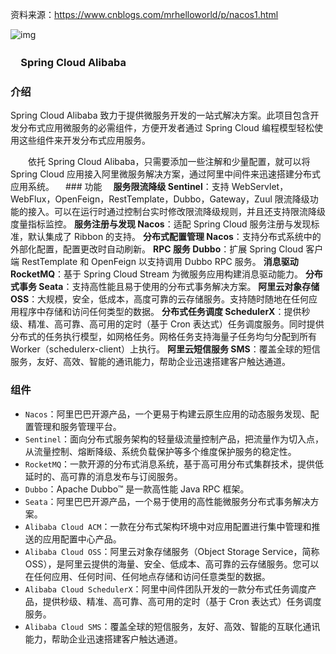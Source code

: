 资料来源：https://www.cnblogs.com/mrhelloworld/p/nacos1.html

![img](https://mrhelloworld.com/resources/articles/spring/spring-cloud/nacos/alibaba.jpg ':size=80%')

### 　Spring Cloud Alibaba

### 介绍

Spring Cloud Alibaba 致力于提供微服务开发的一站式解决方案。此项目包含开发分布式应用微服务的必需组件，方便开发者通过 Spring Cloud 编程模型轻松使用这些组件来开发分布式应用服务。

　　依托 Spring Cloud Alibaba，只需要添加一些注解和少量配置，就可以将 Spring Cloud 应用接入阿里微服务解决方案，通过阿里中间件来迅速搭建分布式应用系统。
　### 功能
　**服务限流降级 Sentinel**：支持 WebServlet，WebFlux，OpenFeign，RestTemplate，Dubbo，Gateway，Zuul 限流降级功能的接入。可以在运行时通过控制台实时修改限流降级规则，并且还支持限流降级度量指标监控。
**服务注册与发现 Nacos**：适配 Spring Cloud 服务注册与发现标准，默认集成了 Ribbon 的支持。
**分布式配置管理 Nacos**：支持分布式系统中的外部化配置，配置更改时自动刷新。
**RPC 服务 Dubbo**：扩展 Spring Cloud 客户端 RestTemplate 和 OpenFeign 以支持调用 Dubbo RPC 服务。
**消息驱动 RocketMQ**：基于 Spring Cloud Stream 为微服务应用构建消息驱动能力。
**分布式事务 Seata**：支持高性能且易于使用的分布式事务解决方案。
**阿里云对象存储 OSS**：大规模，安全，低成本，高度可靠的云存储服务。支持随时随地在任何应用程序中存储和访问任何类型的数据。
**分布式任务调度 SchedulerX**：提供秒级、精准、高可靠、高可用的定时（基于 Cron 表达式）任务调度服务。同时提供分布式的任务执行模型，如网格任务。网格任务支持海量子任务均匀分配到所有 Worker（schedulerx-client）上执行。
**阿里云短信服务 SMS**：覆盖全球的短信服务，友好、高效、智能的通讯能力，帮助企业迅速搭建客户触达通道。

### 组件

- `Nacos`：阿里巴巴开源产品，一个更易于构建云原生应用的动态服务发现、配置管理和服务管理平台。
- `Sentinel`：面向分布式服务架构的轻量级流量控制产品，把流量作为切入点，从流量控制、熔断降级、系统负载保护等多个维度保护服务的稳定性。
- `RocketMQ`：一款开源的分布式消息系统，基于高可用分布式集群技术，提供低延时的、高可靠的消息发布与订阅服务。
- `Dubbo`：Apache Dubbo™ 是一款高性能 Java RPC 框架。
- `Seata`：阿里巴巴开源产品，一个易于使用的高性能微服务分布式事务解决方案。
- `Alibaba Cloud ACM`：一款在分布式架构环境中对应用配置进行集中管理和推送的应用配置中心产品。
- `Alibaba Cloud OSS`：阿里云对象存储服务（Object Storage Service，简称 OSS），是阿里云提供的海量、安全、低成本、高可靠的云存储服务。您可以在任何应用、任何时间、任何地点存储和访问任意类型的数据。
- `Alibaba Cloud SchedulerX`：阿里中间件团队开发的一款分布式任务调度产品，提供秒级、精准、高可靠、高可用的定时（基于 Cron 表达式）任务调度服务。
- `Alibaba Cloud SMS`：覆盖全球的短信服务，友好、高效、智能的互联化通讯能力，帮助企业迅速搭建客户触达通道。
